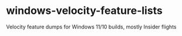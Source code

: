 # windows-velocity-feature-lists
Velocity feature dumps for Windows 11/10 builds, mostly Insider flights
